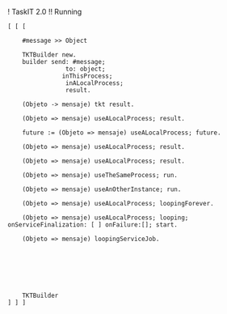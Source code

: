 ! TaskIT 2.0
!! Running

	[ [ [ 
		
		#message >> Object
		
		TKTBuilder new.
		builder send: #message;
				    to: object;
				   inThisProcess;
					inALocalProcess;
					result.
		
		(Objeto -> mensaje) tkt result.
		
		(Objeto => mensaje) useALocalProcess; result.
				
		future := (Objeto => mensaje) useALocalProcess; future.

		(Objeto => mensaje) useALocalProcess; result.
		
		(Objeto => mensaje) useALocalProcess; result.
		
		(Objeto => mensaje) useTheSameProcess; run.
		
		(Objeto => mensaje) useAnOtherInstance; run.
		
		(Objeto => mensaje) useALocalProcess; loopingForever.
		
		(Objeto => mensaje) useALocalProcess; looping; onServiceFinalization: [ ] onFailure:[]; start.
		
		(Objeto => mensaje) loopingServiceJob.
		
		
		
		
		
		
		
		TKTBuilder 			
	] ] ]